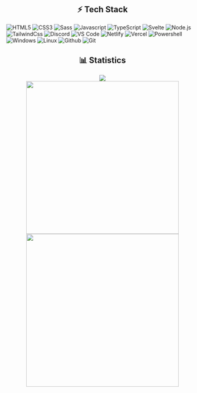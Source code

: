 <h2 align="center">⚡ Tech Stack</h2>

![HTML5](https://img.shields.io/badge/-HTML5-%23E44D27?style=flat&logo=html5&logoColor=ffffff)
![CSS3](https://img.shields.io/badge/-CSS3-%231572B6?style=flat&logo=css3)
![Sass](https://img.shields.io/badge/-Sass-cf649a?logo=sass&logoColor=white)
![Javascript](https://img.shields.io/badge/-JavaScript-%23F7DF1C?style=flat&logo=javascript&logoColor=000000&labelColor=%23F7DF1C&color=%23F7DF1C)
![TypeScript](https://img.shields.io/badge/-TypeScript-007ACC?style=flat&logo=typescript&logoColor=white)
![Svelte](https://img.shields.io/badge/-Svelte-ff3e00?logo=svelte&logoColor=white)
![Node.js](https://img.shields.io/badge/-NPM-cb0000?logo=npm)
![TailwindCss](https://img.shields.io/badge/-TailWindCss-1f2937?logo=tailwind-css)
![Discord](https://img.shields.io/badge/-Discord-7289da?logo=discord&logoColor=white) 
![VS Code](https://img.shields.io/badge/-VSCode-%23007ACC?style=flat&logo=visual-studio-code) ![Netlify](https://img.shields.io/badge/-Netlify-15847b?style=flat&logo=netlify&logoColor=ffffff)
![Vercel](https://img.shields.io/badge/-Vercel-black?style=flat&logo=vercel&logoColor=white)
![Powershell](https://img.shields.io/badge/-Powershell-4478d1?style=flat&logo=powershell&logoColor=ffffff)
![Windows](https://img.shields.io/badge/-Windows-00adef?style=flat&logo=windows&logoColor=white)
![Linux](https://img.shields.io/badge/-Linux-black?style=flat&logo=linux)
![Github](https://img.shields.io/badge/-Github-161b22?style=flat&logo=github)
![Git](https://img.shields.io/badge/-Git-e84d31?style=flat&logo=git&logoColor=white)


<h2 align="center">📊 Statistics</h2>
<div align="center">
<img src="https://spotify-github-profile.vercel.app/api/view.svg?uid=mlscgz8sxg7rl6pgvcdp06tyw&redirect=true][https://spotify-github-profile.vercel.app/api/view.svg?uid=mlscgz8sxg7rl6pgvcdp06tyw&cover_image=false&theme=default">
</div>
<div align="center">
<img src="https://github-readme-stats.vercel.app/api?username=zenepity&count_private=true&theme=dark&redirect=true" width="400">
</div>
<div align="center">
  <img src="https://github-readme-stats.vercel.app/api/top-langs/?username=anuraghazra&langs_count=8&theme=dark" width="400">
 </div>
